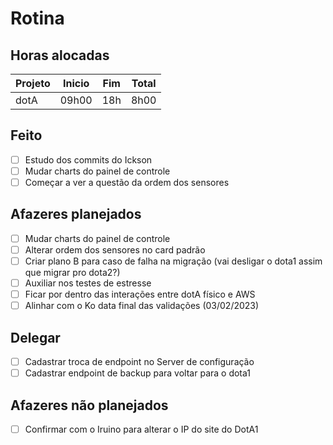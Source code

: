# Rotina

## Horas alocadas

Projeto | Inicio | Fim | Total
--------|-------|-------|------
dotA    | 09h00 | 18h | 8h00

## Feito

- [ ] Estudo dos commits do Ickson
- [ ] Mudar charts do painel de controle
- [ ] Começar a ver a questão da ordem dos sensores

## Afazeres planejados

- [ ] Mudar charts do painel de controle
- [ ] Alterar ordem dos sensores no card padrão
- [ ] Criar plano B para caso de falha na migração (vai desligar o dota1 assim que migrar pro dota2?)
- [ ] Auxiliar nos testes de estresse
- [ ] Ficar por dentro das interações entre dotA físico e AWS
- [ ] Alinhar com o Ko data final das validações (03/02/2023)

## Delegar

- [ ] Cadastrar troca de endpoint no Server de configuração
- [ ] Cadastrar endpoint de backup para voltar para o dota1

## Afazeres não planejados

- [ ] Confirmar com o Iruino para alterar o IP do site do DotA1


<!--stackedit_data:
eyJoaXN0b3J5IjpbMTYzMjY0MjQ2NSwtMTkxMzE0MjM5Miw3NT
gyNzgyOTYsMTM0NDAzNjMxNyw2MjYyNDIyNDUsMTg4MjAyODE1
MywtMTEwODYwNjAzNSw3NTA2MTY1NTMsLTM1NTUyOTMwMyw1OT
EwMDU4NjQsMzE5ODE5ODM3LC0xNDYyNDQ3NTQ2LDE2Mzg0ODI5
NjIsLTEyMDcyMTQ0NDAsMjA2MTU3NTc2NSwyMTEzNDg5OTY5LD
EwNjg3OTI3LC02ODg0NTk2ODgsLTI1MDIzNzY2MCw0ODQyMTQ0
N119
-->